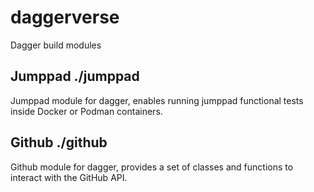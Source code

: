 # daggerverse
Dagger build modules

## Jumppad ./jumppad
Jumppad module for dagger, enables running jumppad functional tests inside
Docker or Podman containers.

## Github ./github
Github module for dagger, provides a set of classes and functions to interact
with the GitHub API.
